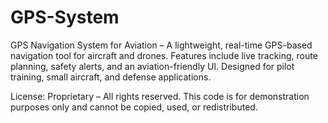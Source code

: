 # GPS-System
GPS Navigation System for Aviation – A lightweight, real-time GPS-based navigation tool for aircraft and drones. Features include live tracking, route planning, safety alerts, and an aviation-friendly UI. Designed for pilot training, small aircraft, and defense applications.


 License: Proprietary – All rights reserved. This code is for demonstration purposes only and cannot be copied, used, or redistributed.
